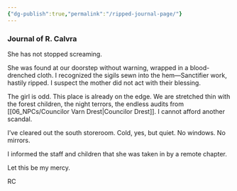 ```yaml
---
{"dg-publish":true,"permalink":"/ripped-journal-page/"}
---
```


### Journal of R. Calvra

She has not stopped screaming.

She was found at our doorstep without warning, wrapped in a blood-drenched cloth. I recognized the sigils sewn into the hem—Sanctifier work, hastily ripped. I suspect the mother did not act with their blessing.

The girl is odd. This place is already on the edge. We are stretched thin with the forest children, the night terrors, the endless audits from [[06_NPCs/Councilor Varn Drest\|Councilor Drest]]. I cannot afford another scandal.

 I’ve cleared out the south storeroom. Cold, yes, but quiet. No windows. No mirrors.

I informed the staff and children that she was taken in by a remote chapter.

Let this be my mercy.

RC 